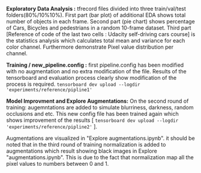 **Exploratory Data Analysis :**
tfrecord files divided into three train/val/test folders(80%/10%10%).
First part (bar plot) of additional EDA shows total number of objects in each frame.
Second part (pie chart) shows percentage of Cars, Bicycles and pedestrians in a random 10-frame dataset.
Third part [Reference of code of the last two cells : Udacity self-driving cars course] is the statistics analysis which calculates total
mean and variance for each color channel. Furthermore demonstrate Pixel value distribution per channel.


**Training / new_pipeline.config :**
first pipeline.config has been modified with no augmentation and no extra modification of the file. 
Results of the tensorboard and evaluation process clearly show modification of the process is required.
`tensorboard dev upload --logdir 'experiments/reference/pipline1'`

**Model Improvment and Explore Augmentations:**
On the second round of training: augemntations are added to simulate blurriness, darkness, random occlusions and etc. This new config file has been trained again which shows improvement of the results [
`tensorboard dev upload --logdir 'experiments/reference/pipline2'` ].

Augmentations are visualized in "Explore augmentations.ipynb". it should be noted that in the third round of training normalization is added to augmentations which result showing black images in Explore "augmentations.ipynb". This is due to the fact that normalization map all the pixel values to numbers between 0 and 1.


